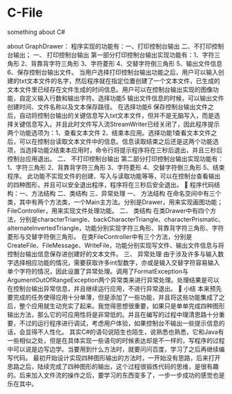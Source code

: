 # C-File
something about C#

about GraphDrawer：
	程序实现的功能有：一、打印控制台输出 二、不打印控制台输出；
一、	打印控制台输出
第一部分打印控制台输出实现功能有：1、字符三角形 2、背靠背字符三角形 3、字符菱形 4、交替字符倒三角形 5、输出文件信息 6、保存控制台输出文件。
	当用户选择打印控制台输出功能之后，用户可以输入创建的txt文本文件的名字，然后程序就在指定位置创建了一个文本文件，已生成的文本文件里已经存在文件生成的时间信息。用户可以在控制台输出实现的图像功能，自定义输入行数和输出字符。选择功能5 输出文件信息的时候，可以输出文件创建时间、文件名称以及文本保存路径。
	在选择功能6 保存控制台输出文件之后，自动将控制台输出的关键信息写入txt文本文件，但并不是无脑写入，而是选择关键信息写入。并且此时文件写入流StreamWriter已经关闭了，因此程序提示两个功能选项为：1、查看文本文件 2、结束本应用。选择功能1查看文本文件之后，可以在控制台读取文本文件中的信息。信息读取结束之后还是这两个功能选项，当选择功能2结束本应用时，命令行将提示程序将在三秒后退出，并且三秒后控制台应用退出。
二、	不打印控制台输出
第二部分打印控制台输出实现功能有：1、字符三角形 2、背靠背字符三角形 3、字符菱形 4、交替字符倒三角形 5、结束程序。
此功能不实现文件的创建、写入与读取功能等等，可以在控制台查看输出的四种图形，并且可以安全退出程序，程序将在三秒后安全退出。
	程序代码结构：一、方法结构 二、类结构 三、异常处理
一、	方法结构
在命名空间中有三个类，其中有两个方法类，一个Main主方法。分别是Drawer，用来实现画图功能；FileController，用来实现文件处理功能。
二、	类结构
在类Drawer中有四个方法，分别是characterTriangle、backCharacterTriangle、characterPrismatic、alternateInvertedTriangle，功能分别实现字符三角形、背靠背字符三角形、字符菱形与交替字符倒三角形。
	在类FileController中有三个方法，分别是CreateFile、FileMessage、WriteFile，功能分别实现写文件、输出文件信息与将控制台输出信息保存进创建好的文本文件。
三、	异常处理
由于涉及许多与输入数字选择相应功能的情况，需要获取许多int型数字，亦或是输入交替字符容易输入单个字符的情况，因此设置了异常处理。调用了FormatException与ArgumentOutOfRangeException两个异常类来进行异常处理。处理结果是可以在控制台输出异常信息，并且继续运行应用，不进行异常退出。
	小结
本来预先要完成的任务使得应用十分单薄，但是添加了一些功能，并且将这些功能集成了之后，整个应用就生动充实了起来。我觉得思想很重要，如果只是单单完成四种图形输出方法，那么它的可应用性将是非常低的。并且在编写的过程中理清思路十分重要，不过的运行程序进行调试，考虑用户体验，如果控制台不输出一些提示信息的话，会显得不人性化。
其实C#的语句说陌生也陌生，说熟悉也熟悉，它和Java有一些相似之处，但是在具体实现一些语句的时候表达却是不一样的，写程序的过程中可以说是边写边学。当要用到什么方法时，就要问问百度，学习了之后再继续编写代码。
最初开始设计实现四种图形输出的方法时，一开始没有思路，后来打开思路之后，陆续完成了四种图形的输出，这个过程很锻炼代码的思维，是很有趣的。后来加入文件流的操作之后，要学习的东西变多了，一步一步成功的感觉也是乐在其中。

